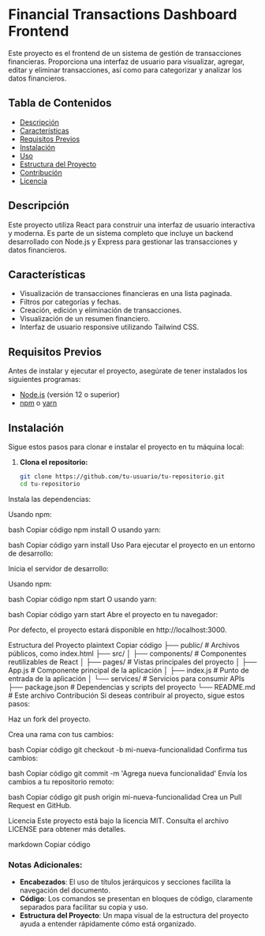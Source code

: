 # Financial Transactions Dashboard Frontend

Este proyecto es el frontend de un sistema de gestión de transacciones financieras. Proporciona una interfaz de usuario para visualizar, agregar, editar y eliminar transacciones, así como para categorizar y analizar los datos financieros.

## Tabla de Contenidos

- [Descripción](#descripción)
- [Características](#características)
- [Requisitos Previos](#requisitos-previos)
- [Instalación](#instalación)
- [Uso](#uso)
- [Estructura del Proyecto](#estructura-del-proyecto)
- [Contribución](#contribución)
- [Licencia](#licencia)

## Descripción

Este proyecto utiliza React para construir una interfaz de usuario interactiva y moderna. Es parte de un sistema completo que incluye un backend desarrollado con Node.js y Express para gestionar las transacciones y datos financieros.

## Características

- Visualización de transacciones financieras en una lista paginada.
- Filtros por categorías y fechas.
- Creación, edición y eliminación de transacciones.
- Visualización de un resumen financiero.
- Interfaz de usuario responsive utilizando Tailwind CSS.

## Requisitos Previos

Antes de instalar y ejecutar el proyecto, asegúrate de tener instalados los siguientes programas:

- [Node.js](https://nodejs.org/) (versión 12 o superior)
- [npm](https://www.npmjs.com/) o [yarn](https://yarnpkg.com/)

## Instalación

Sigue estos pasos para clonar e instalar el proyecto en tu máquina local:

1. **Clona el repositorio:**

   ```bash
   git clone https://github.com/tu-usuario/tu-repositorio.git
   cd tu-repositorio
Instala las dependencias:

Usando npm:

bash
Copiar código
npm install
O usando yarn:

bash
Copiar código
yarn install
Uso
Para ejecutar el proyecto en un entorno de desarrollo:

Inicia el servidor de desarrollo:

Usando npm:

bash
Copiar código
npm start
O usando yarn:

bash
Copiar código
yarn start
Abre el proyecto en tu navegador:

Por defecto, el proyecto estará disponible en http://localhost:3000.

Estructura del Proyecto
plaintext
Copiar código
├── public/               # Archivos públicos, como index.html
├── src/
│   ├── components/       # Componentes reutilizables de React
│   ├── pages/            # Vistas principales del proyecto
│   ├── App.js            # Componente principal de la aplicación
│   ├── index.js          # Punto de entrada de la aplicación
│   └── services/         # Servicios para consumir APIs
├── package.json          # Dependencias y scripts del proyecto
└── README.md             # Este archivo
Contribución
Si deseas contribuir al proyecto, sigue estos pasos:

Haz un fork del proyecto.

Crea una rama con tus cambios:

bash
Copiar código
git checkout -b mi-nueva-funcionalidad
Confirma tus cambios:

bash
Copiar código
git commit -m 'Agrega nueva funcionalidad'
Envía los cambios a tu repositorio remoto:

bash
Copiar código
git push origin mi-nueva-funcionalidad
Crea un Pull Request en GitHub.

Licencia
Este proyecto está bajo la licencia MIT. Consulta el archivo LICENSE para obtener más detalles.

markdown
Copiar código

### Notas Adicionales:
- **Encabezados**: El uso de títulos jerárquicos y secciones facilita la navegación del documento.
- **Código**: Los comandos se presentan en bloques de código, claramente separados para facilitar su copia y uso.
- **Estructura del Proyecto**: Un mapa visual de la estructura del proyecto ayuda a entender rápidamente cómo está organizado.
